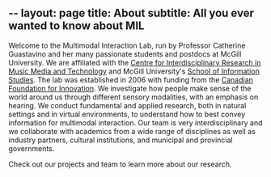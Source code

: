 --
layout: page
title: About 
subtitle: All you ever wanted to know about MIL
---

Welcome to the Multimodal Interaction Lab, run by Professor Catherine Guastavino and her many passionate students and postdocs at McGill University.
We are affiliated with the [Centre for Interdisciplinary Research in Music Media and Technology](https://www.cirmmt.org/)  and McGill University's [School of Information Studies](https://www.mcgill.ca/sis/).
The lab was established in 2006 with funding from the [Canadian Foundation for Innovation](https://www.innovation.ca/). We investigate how people make sense of the world around us through different sensory modalities, with an emphasis on hearing. We conduct fundamental and applied research, both in natural settings and in virtual environments, to understand how to best convey information for multimodal interaction. 
Our team is very interdisciplinary and we collaborate with academics from a wide range of disciplines as well as industry partners, cultural institutions, and municipal and provincial governments.

Check out our projects and team to learn more about our research.

